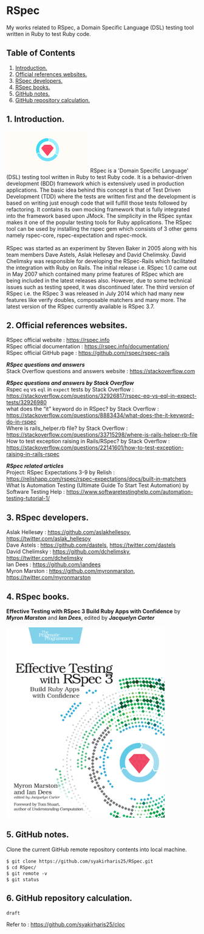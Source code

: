 # RSpec
My works related to RSpec, a Domain Specific Language (DSL) testing tool written in Ruby to test Ruby code.

## Table of Contents
1. [Introduction.](#introduction)
2. [Official references websites.](#references)
3. [RSpec developers.](#developers)
4. [RSpec books.](#books)
5. [GitHub notes.](#github)
6. [GitHub repository calculation.](#calculation)

<a name="introduction"></a>
## 1. Introduction.
<img src="rspec.png" height="110"> 
RSpec is a 'Domain Specific Language' (DSL) testing tool written in Ruby to test Ruby code. It is a behavior-driven development (BDD) framework which is extensively used in production applications. The basic idea behind this concept is that of Test Driven Development (TDD) where the tests are written first and the development is based on writing just enough code that will fulfill those tests followed by refactoring. It contains its own mocking framework that is fully integrated into the framework based upon JMock. The simplicity in the RSpec syntax makes it one of the popular testing tools for Ruby applications. The RSpec tool can be used by installing the rspec gem which consists of 3 other gems namely rspec-core, rspec-expectation and rspec-mock.
<br /><br />
RSpec was started as an experiment by Steven Baker in 2005 along with his team members Dave Astels, Aslak Hellesøy and David Chelimsky. David Chelimsky was responsible for developing the RSpec-Rails which facilitated the integration with Ruby on Rails. The initial release i.e. RSpec 1.0 came out in May 2007 which contained many prime features of RSpec which are being included in the latest releases also. However, due to some technical issues such as testing speed, it was discontinued later. The third version of RSpec i.e. the RSpec 3 was released in July 2014 which had many new features like verify doubles, composable matchers and many more. The latest version of the RSpec currently available is RSpec 3.7.

<a name="references"></a>
## 2. Official references websites. 
RSpec official website : https://rspec.info <br />
RSpec official documentation : https://rspec.info/documentation/ <br />
RSpec official GitHub page : https://github.com/rspec/rspec-rails <br />

**_RSpec questions and answers_** <br />
Stack Overflow questions and answers website : https://stackoverflow.com <br />

**_RSpec questions and answers by Stack Overflow_** <br />
Rspec `eq` vs `eql` in `expect` tests by Stack Overflow : https://stackoverflow.com/questions/32926817/rspec-eq-vs-eql-in-expect-tests/32926980 <br />
what does the “it” keyword do in RSpec? by Stack Overflow : https://stackoverflow.com/questions/8883434/what-does-the-it-keyword-do-in-rspec <br />
Where is rails_helper.rb file? by Stack Overflow : https://stackoverflow.com/questions/33715298/where-is-rails-helper-rb-file <br />
How to test exception raising in Rails/RSpec? by Stack Overflow : https://stackoverflow.com/questions/22141601/how-to-test-exception-raising-in-rails-rspec <br />

**_RSpec related articles_** <br />
Project: RSpec Expectations 3-9 by Relish : https://relishapp.com/rspec/rspec-expectations/docs/built-in-matchers <br />
What Is Automation Testing (Ultimate Guide To Start Test Automation) by Software Testing Help : https://www.softwaretestinghelp.com/automation-testing-tutorial-1/ <br />

<a name="developers"></a>
## 3. RSpec developers.
Aslak Hellesøy : https://github.com/aslakhellesoy, https://twitter.com/aslak_hellesoy <br />
Dave Astels : https://github.com/dastels, https://twitter.com/dastels <br />
David Chelimsky : https://github.com/dchelimsky, https://twitter.com/dchelimsky <br />
Ian Dees : https://github.com/iandees <br />
Myron Marston : https://github.com/myronmarston, https://twitter.com/myronmarston <br />

<a name="books"></a>
## 4. RSpec books.
**Effective Testing with RSpec 3 Build Ruby Apps with Confidence** by **_Myron Marston_** and **_Ian Dees_**, edited by **_Jacquelyn Carter_**
<br /><br />
<img src="rspec3_book.jpg" height="500"> 
 
<a name="github"></a>
## 5. GitHub notes.
Clone the current GitHub remote repository contents into local machine.
```
$ git clone https://github.com/syakirharis25/RSpec.git
$ cd RSpec/
$ git remote -v
$ git status
```

<a name="calculation"></a>
## 6. GitHub repository calculation.
```
draft
```
Refer to : https://github.com/syakirharis25/cloc
